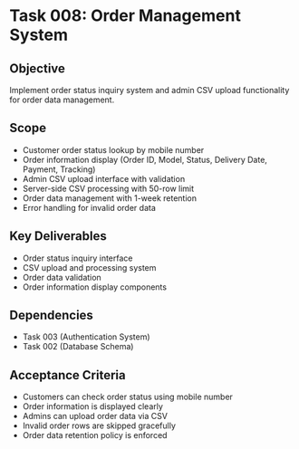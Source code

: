 
# Task 008: Order Management System

## Objective
Implement order status inquiry system and admin CSV upload functionality for order data management.

## Scope
- Customer order status lookup by mobile number
- Order information display (Order ID, Model, Status, Delivery Date, Payment, Tracking)
- Admin CSV upload interface with validation
- Server-side CSV processing with 50-row limit
- Order data management with 1-week retention
- Error handling for invalid order data

## Key Deliverables
- Order status inquiry interface
- CSV upload and processing system
- Order data validation
- Order information display components

## Dependencies
- Task 003 (Authentication System)
- Task 002 (Database Schema)

## Acceptance Criteria
- Customers can check order status using mobile number
- Order information is displayed clearly
- Admins can upload order data via CSV
- Invalid order rows are skipped gracefully
- Order data retention policy is enforced
